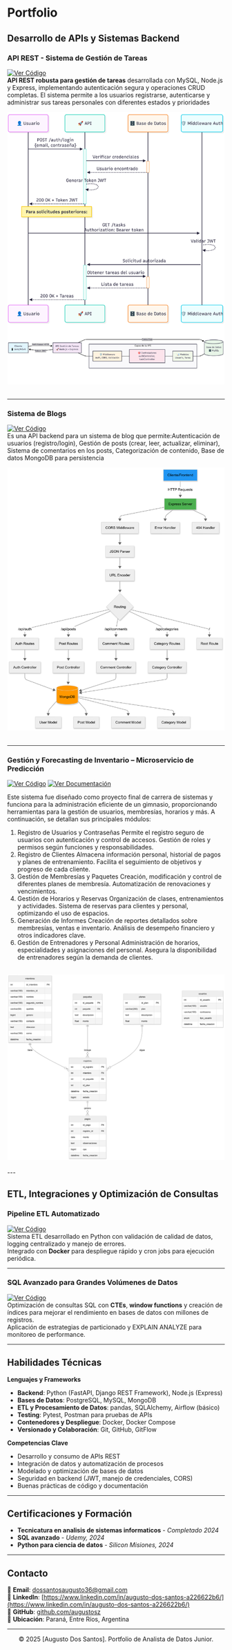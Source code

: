 # Portfolio

## Desarrollo de APIs y Sistemas Backend

### API REST - Sistema de Gestión de Tareas 
[![Ver Código](https://img.shields.io/badge/GitHub-Ver_Código-blue?logo=GitHub)](https://github.com/augustosz/taskManagment)  
**API REST robusta para gestión de tareas** desarrollada con MySQL, Node.js y Express, implementando autenticación segura y operaciones CRUD completas. El sistema permite a los usuarios registrarse, autenticarse y administrar sus tareas personales con diferentes estados y prioridades
<br>
<center><img src="./images/image.png"/></center>
<br>

---

### Sistema de Blogs  
[![Ver Código](https://img.shields.io/badge/GitHub-Ver_Código-blue?logo=GitHub)](https://github.com/augustosz/sistemaDeBlogs)  
Es una API backend para un sistema de blog que permite:Autenticación de usuarios (registro/login), Gestión de posts (crear, leer, actualizar, eliminar), Sistema de comentarios en los posts, Categorización de contenido, Base de datos MongoDB para persistencia
<br>
<center><img src="./images/image1.png"/></center>
<br>

---

### Gestión y Forecasting de Inventario – Microservicio de Predicción  
[![Ver Código](https://img.shields.io/badge/GitHub-Ver_Código-blue?logo=GitHub)](https://github.com/augustosz/gym-repo) [![Ver Documentación](https://img.shields.io/badge/Docs-Ver_Documentación-green?logo=gitbook)](https://drive.google.com/drive/folders/1gYDL0S_wEO79aIkFAsKQJMc7MNpJwEcP)

Este sistema fue diseñado como proyecto final de carrera de sistemas y funciona para la administración eficiente de un gimnasio, proporcionando herramientas para la gestión de usuarios, membresías, horarios y más. A continuación, se detallan sus principales módulos:
1. Registro de Usuarios y Contraseñas
Permite el registro seguro de usuarios con autenticación y control de accesos.
Gestión de roles y permisos según funciones y responsabilidades.
2. Registro de Clientes
Almacena información personal, historial de pagos y planes de entrenamiento.
Facilita el seguimiento de objetivos y progreso de cada cliente.
3. Gestión de Membresías y Paquetes
Creación, modificación y control de diferentes planes de membresía.
Automatización de renovaciones y vencimientos.
4. Gestión de Horarios y Reservas
Organización de clases, entrenamientos y actividades.
Sistema de reservas para clientes y personal, optimizando el uso de espacios.
5. Generación de Informes
Creación de reportes detallados sobre membresías, ventas e inventario.
Análisis de desempeño financiero y otros indicadores clave.
6. Gestión de Entrenadores y Personal
Administración de horarios, especialidades y asignaciones del personal.
Asegura la disponibilidad de entrenadores según la demanda de clientes.
<br>
<center><img src="./images/image2.png"/></center>
<br>
---

## ETL, Integraciones y Optimización de Consultas

### Pipeline ETL Automatizado  
[![Ver Código](https://img.shields.io/badge/GitHub-Ver_Código-blue?logo=GitHub)](https://github.com/portfolio/etl-pipeline-python-sql)  
Sistema ETL desarrollado en Python con validación de calidad de datos, logging centralizado y manejo de errores.  
Integrado con **Docker** para despliegue rápido y cron jobs para ejecución periódica.

---

### SQL Avanzado para Grandes Volúmenes de Datos  
[![Ver Código](https://img.shields.io/badge/GitHub-Ver_Código-blue?logo=GitHub)](https://github.com/portfolio/sales-performance-sql)  
Optimización de consultas SQL con **CTEs**, **window functions** y creación de índices para mejorar el rendimiento en bases de datos con millones de registros.  
Aplicación de estrategias de particionado y EXPLAIN ANALYZE para monitoreo de performance.

---

## Habilidades Técnicas  

**Lenguajes y Frameworks**  
- **Backend**: Python (FastAPI, Django REST Framework), Node.js (Express)  
- **Bases de Datos**: PostgreSQL, MySQL, MongoDB  
- **ETL y Procesamiento de Datos**: pandas, SQLAlchemy, Airflow (básico)  
- **Testing**: Pytest, Postman para pruebas de APIs  
- **Contenedores y Despliegue**: Docker, Docker Compose  
- **Versionado y Colaboración**: Git, GitHub, GitFlow  

**Competencias Clave**  
- Desarrollo y consumo de APIs REST  
- Integración de datos y automatización de procesos  
- Modelado y optimización de bases de datos  
- Seguridad en backend (JWT, manejo de credenciales, CORS)  
- Buenas prácticas de código y documentación  

---
## Certificaciones y Formación

- **Tecnicatura en analisis de sistemas informaticos** - *Completado 2024*
- **SQL avanzado** - *Udemy, 2024*
- **Python para ciencia de datos** - *Silicon Misiones, 2024*

---
## Contacto

📧 **Email**: [dossantosaugusto36@gmail.com](mailto:mi.email@ejemplo.com)  
💼 **LinkedIn**: [https://www.linkedin.com/in/augusto-dos-santos-a226622b6/](https://www.linkedin.com/in/augusto-dos-santos-a226622b6/)  
🐙 **GitHub**: [github.com/augustosz](https://github.com/augustosz)  
📍 **Ubicación**: Paraná, Entre Ríos, Argentina

---
<center>© 2025 [Augusto Dos Santos]. Portfolio de Analista de Datos Junior.</center>